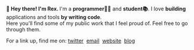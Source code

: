 <b>👋 Hey there! I'm Rex. </b>
I'm a <b>programmer👨‍💻</b> and <b>student📚</b>.
I love <b>building</b> applications and tools <b>by writing code</b>.   
Here you'll find some of my public work that I feel proud of. Feel free to go through them.

For a link up, find me on: [twitter](https://x.com/regisrex) &nbsp;[email](mailto:hey@regisndizihiwe.me) &nbsp;[website](https://regisndizihiwe.me) &nbsp;[blog](https://regisndizihiwe.me/blog)
